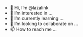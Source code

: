 - 👋 Hi, I’m @lazalink
- 👀 I’m interested in ...
- 🌱 I’m currently learning ...
- 💞️ I’m looking to collaborate on ...
- 📫 How to reach me ...

<!---
lazalink/lazalink is a ✨ special ✨ repository because its `README.md` (this file) appears on your GitHub profile.
You can click the Preview link to take a look at your changes.
--->
